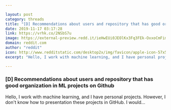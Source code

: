 ```yaml
---

layout: post
category: threads
title: "[D] Recommendations about users and repository that has good organization in ML projects on Github"
date: 2019-11-17 03:17:28
link: https://vrhk.co/2NSbS7u
image: https://external-preview.redd.it/ieHwEUi0JEOlKx3Fq3FEk-OxxoCmFim0xnH6WWJ50ns.jpg?width=400&height=209.42408377&auto=webp&s=385c58f0541bce2a721042feac5dd8ba0d05ddc5
domain: reddit.com
author: "reddit"
icon: http://www.redditstatic.com/desktop2x/img/favicon/apple-icon-57x57.png
excerpt: "Hello, I work with machine learning, and I have personal projects. However, I don't know how to presentation these projects in GitHub. I would..."

---
```


### [D] Recommendations about users and repository that has good organization in ML projects on Github

Hello, I work with machine learning, and I have personal projects. However, I don't know how to presentation these projects in GitHub. I would...